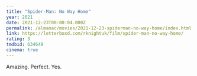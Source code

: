 ```yaml
---
title: "Spider-Man: No Way Home"
year: 2021
date: 2021-12-23T00:00:04.000Z
permalink: /almanac/movies/2021-12-23-spiderman-no-way-home/index.html
link: https://letterboxd.com/rknightuk/film/spider-man-no-way-home/
rating: 3
tmdbid: 634649
cinema: true
---
```


Amazing. Perfect. Yes.